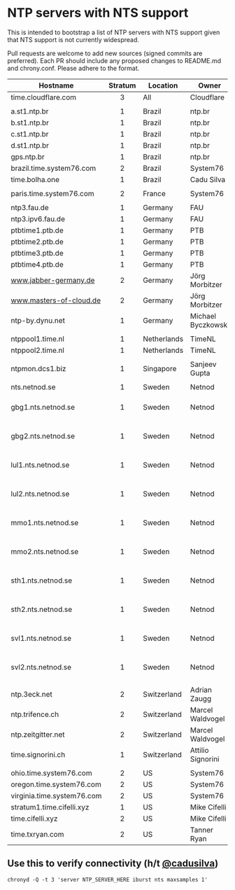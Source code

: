 # NTP servers with NTS support

This is intended to bootstrap a list of NTP servers with NTS support given that NTS support is not currently widespread. 

Pull requests are welcome to add new sources (signed commits are preferred). Each PR should include any proposed changes to README.md and chrony.conf. Please adhere to the format.

|Hostname|Stratum|Location|Owner|Notes|
|---|:---:|---|---|---|
|time.cloudflare.com|3|All|Cloudflare|Anycast|
||
|a.st1.ntp.br|1|Brazil|ntp.br||
|b.st1.ntp.br|1|Brazil|ntp.br||
|c.st1.ntp.br|1|Brazil|ntp.br||
|d.st1.ntp.br|1|Brazil|ntp.br||
|gps.ntp.br|1|Brazil|ntp.br||
|brazil.time.system76.com|2|Brazil|System76||
|time.bolha.one|1|Brazil|Cadu Silva||
||
|paris.time.system76.com|2|France|System76||
||
|ntp3.fau.de|1|Germany|FAU||
|ntp3.ipv6.fau.de|1|Germany|FAU|IPv6 only|
|ptbtime1.ptb.de|1|Germany|PTB||
|ptbtime2.ptb.de|1|Germany|PTB||
|ptbtime3.ptb.de|1|Germany|PTB||
|ptbtime4.ptb.de|1|Germany|PTB||
|www.jabber-germany.de|2|Germany|Jörg Morbitzer||
|www.masters-of-cloud.de|2|Germany|Jörg Morbitzer||
|ntp-by.dynu.net|1|Germany|Michael Byczkowski||
||
|ntppool1.time.nl|1|Netherlands|TimeNL||
|ntppool2.time.nl|1|Netherlands|TimeNL||
||
|ntpmon.dcs1.biz|1|Singapore|Sanjeev Gupta||
||
|nts.netnod.se|1|Sweden|Netnod|Anycast|
|gbg1.nts.netnod.se|1|Sweden|Netnod|For users close to Göteborg|
|gbg2.nts.netnod.se|1|Sweden|Netnod|For users close to Göteborg|
|lul1.nts.netnod.se|1|Sweden|Netnod|For users close to Luleå|
|lul2.nts.netnod.se|1|Sweden|Netnod|For users close to Luleå|
|mmo1.nts.netnod.se|1|Sweden|Netnod|For users close to Malmö|
|mmo2.nts.netnod.se|1|Sweden|Netnod|For users close to Malmö|
|sth1.nts.netnod.se|1|Sweden|Netnod|For users close to Stockholm|
|sth2.nts.netnod.se|1|Sweden|Netnod|For users close to Stockholm|
|svl1.nts.netnod.se|1|Sweden|Netnod|For users close to Sundsvall|
|svl2.nts.netnod.se|1|Sweden|Netnod|For users close to Sundsvall|
||
|ntp.3eck.net|2|Switzerland|Adrian Zaugg||
|ntp.trifence.ch|2|Switzerland|Marcel Waldvogel||
|ntp.zeitgitter.net|2|Switzerland|Marcel Waldvogel||
|time.signorini.ch|1|Switzerland|Attilio Signorini||
||
|ohio.time.system76.com|2|US|System76||
|oregon.time.system76.com|2|US|System76||
|virginia.time.system76.com|2|US|System76||
|stratum1.time.cifelli.xyz|1|US|Mike Cifelli||
|time.cifelli.xyz|2|US|Mike Cifelli||
|time.txryan.com|2|US|Tanner Ryan||


## Use this to verify connectivity (h/t [@cadusilva](https://github.com/cadusilva))
`chronyd -Q -t 3 'server NTP_SERVER_HERE iburst nts maxsamples 1'`
